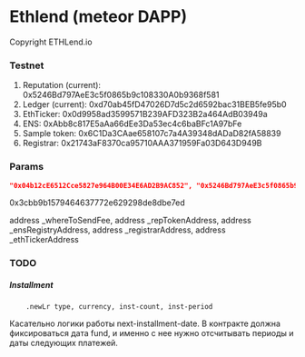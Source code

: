 # Ethlend (meteor DAPP)

Copyright ETHLend.io


### Testnet

1. Reputation (current): 0x5246Bd797AeE3c5f0865b9c108330A0b9368f581
1. Ledger (current):     0xd70ab45fD47026D7d5c2d6592bac31BEB5fe95b0
1. EthTicker:            0x0d9958ad3599571B239AFD323B2a464AdB03949a
1. ENS:                  0xAbb8c817E5aAa66dEe3Da53ec4c6baBFc1A97bFe
1. Sample token:         0x6C1Da3CAae658107c7a4A39348dADaD82fA58839
1. Registrar:            0x21743aF8370ca95710AAA371959Fa03D643D949B

### Params 

```json
"0x04b12cE6512Cce5827e964B00E34E6AD2B9AC852", "0x5246Bd797AeE3c5f0865b9c108330A0b9368f581", "0xAbb8c817E5aAa66dEe3Da53ec4c6baBFc1A97bFe", "0x21743aF8370ca95710AAA371959Fa03D643D949B", "0x0d9958ad3599571B239AFD323B2a464AdB03949a"
```


0x3cbb9b1579464637772e629298de8dbe7ed

address _whereToSendFee,     address _repTokenAddress, 
                     address _ensRegistryAddress, address _registrarAddress,
                     address _ethTickerAddress


### TODO

##### Installment

```livescript
    .newLr type, currency, inst-count, inst-period
```

Касательно логики работы next-installment-date. В контракте должна фиксироваться дата fund, и именно с нее нужно отсчитывать периоды и даты следующих платежей.